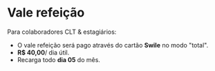 # Vale refeição

Para colaboradores CLT & estagiários:

- O vale refeição será pago através do cartão **Swile** no modo "total".
- **R$ 40,00**/ dia útil.
- Recarga todo **dia 05** do mês.